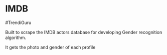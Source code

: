 # IMDB
#TrendiGuru

Built to scrape the IMDB actors database for developing Gender recognition algorithm.


It gets the photo and gender of each profile


